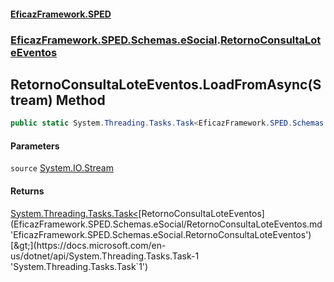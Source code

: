 #### [EficazFramework.SPED](EficazFrameworkSPED.md 'EficazFramework SPED')
### [EficazFramework.SPED.Schemas.eSocial](EficazFramework.SPED.Schemas.eSocial.md 'EficazFramework.SPED.Schemas.eSocial').[RetornoConsultaLoteEventos](EficazFramework.SPED.Schemas.eSocial/RetornoConsultaLoteEventos.md 'EficazFramework.SPED.Schemas.eSocial.RetornoConsultaLoteEventos')

## RetornoConsultaLoteEventos.LoadFromAsync(Stream) Method

```csharp
public static System.Threading.Tasks.Task<EficazFramework.SPED.Schemas.eSocial.RetornoConsultaLoteEventos> LoadFromAsync(System.IO.Stream source);
```
#### Parameters

<a name='EficazFramework.SPED.Schemas.eSocial.RetornoConsultaLoteEventos.LoadFromAsync(System.IO.Stream).source'></a>

`source` [System.IO.Stream](https://docs.microsoft.com/en-us/dotnet/api/System.IO.Stream 'System.IO.Stream')

#### Returns
[System.Threading.Tasks.Task&lt;](https://docs.microsoft.com/en-us/dotnet/api/System.Threading.Tasks.Task-1 'System.Threading.Tasks.Task`1')[RetornoConsultaLoteEventos](EficazFramework.SPED.Schemas.eSocial/RetornoConsultaLoteEventos.md 'EficazFramework.SPED.Schemas.eSocial.RetornoConsultaLoteEventos')[&gt;](https://docs.microsoft.com/en-us/dotnet/api/System.Threading.Tasks.Task-1 'System.Threading.Tasks.Task`1')